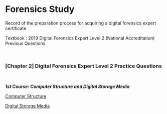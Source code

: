 # Forensics Study

Record of the preparation process for acquiring a digital forensics expert certificate

Textbook : 2019 Digital Forensics Expert Level 2 (National Accreditation) Previous Questions

<br>

### [Chapter 2] Digital Forensics Expert Level 2 Practice Questions

<br>

***1st Course: Computer Structure and Digital Storage Media***

[Computer Structure](https://github.com/by-roj/20_Forensic-Study/blob/master/SUB1_1.md)

[Digital Storage Media](https://github.com/by-roj/20_Forensic-Study/blob/master/SUB1_2.md)



